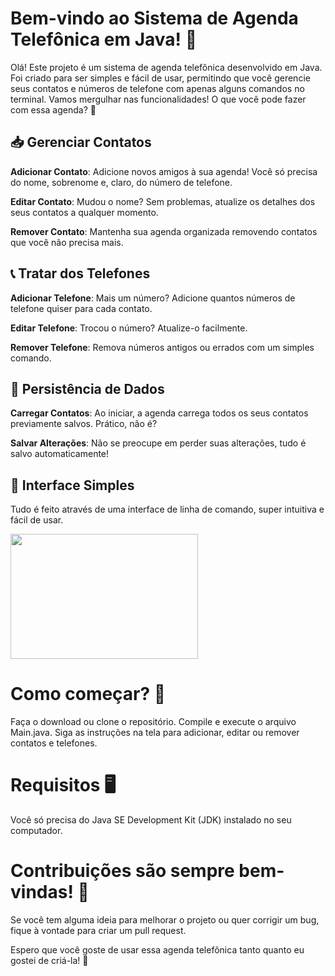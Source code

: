 # Bem-vindo ao Sistema de Agenda Telefônica em Java! 📒

Olá! Este projeto é um sistema de agenda telefônica desenvolvido em Java. Foi criado para ser simples e fácil de usar, permitindo que você gerencie seus contatos e números de telefone com apenas alguns comandos no terminal. Vamos mergulhar nas funcionalidades!
O que você pode fazer com essa agenda? 🌟

## 📥 Gerenciar Contatos

**Adicionar Contato**: Adicione novos amigos à sua agenda! Você só precisa do nome, sobrenome e, claro, do número de telefone.

**Editar Contato**: Mudou o nome? Sem problemas, atualize os detalhes dos seus contatos a qualquer momento.

**Remover Contato**: Mantenha sua agenda organizada removendo contatos que você não precisa mais.

## 📞 Tratar dos Telefones

**Adicionar Telefone**: Mais um número? Adicione quantos números de telefone quiser para cada contato.

**Editar Telefone**: Trocou o número? Atualize-o facilmente.

**Remover Telefone**: Remova números antigos ou errados com um simples comando.

## 💾 Persistência de Dados

**Carregar Contatos**: Ao iniciar, a agenda carrega todos os seus contatos previamente salvos. Prático, não é?

**Salvar Alterações**: Não se preocupe em perder suas alterações, tudo é salvo automaticamente!

## 👀 Interface Simples

Tudo é feito através de uma interface de linha de comando, super intuitiva e fácil de usar.

<img src="https://github.com/engdvj/agenda-contatos/assets/153877813/9b4a6814-ede7-463f-aafa-e9179a776178" width="300" height="200">

# Como começar? 🚀

Faça o download ou clone o repositório.
Compile e execute o arquivo Main.java.
Siga as instruções na tela para adicionar, editar ou remover contatos e telefones.

# Requisitos 🖥️

Você só precisa do Java SE Development Kit (JDK) instalado no seu computador.

# Contribuições são sempre bem-vindas! 🤝

Se você tem alguma ideia para melhorar o projeto ou quer corrigir um bug, fique à vontade para criar um pull request.

Espero que você goste de usar essa agenda telefônica tanto quanto eu gostei de criá-la! 🎉
